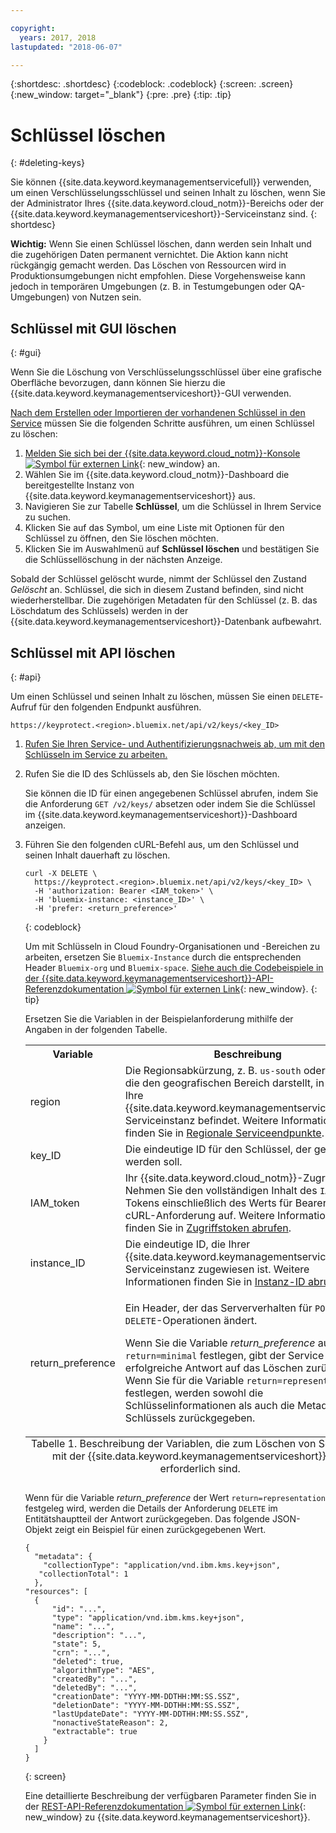 ```yaml
---

copyright:
  years: 2017, 2018
lastupdated: "2018-06-07"

---
```


{:shortdesc: .shortdesc}
{:codeblock: .codeblock}
{:screen: .screen}
{:new_window: target="_blank"}
{:pre: .pre}
{:tip: .tip}

# Schlüssel löschen
{: #deleting-keys}

Sie können {{site.data.keyword.keymanagementservicefull}} verwenden, um einen Verschlüsselungsschlüssel und seinen Inhalt zu löschen, wenn Sie der Administrator Ihres {{site.data.keyword.cloud_notm}}-Bereichs oder der {{site.data.keyword.keymanagementserviceshort}}-Serviceinstanz sind.
{: shortdesc}

**Wichtig:** Wenn Sie einen Schlüssel löschen, dann werden sein Inhalt und die zugehörigen Daten permanent vernichtet. Die Aktion kann nicht rückgängig gemacht werden. Das Löschen von Ressourcen wird in Produktionsumgebungen nicht empfohlen. Diese Vorgehensweise kann jedoch in temporären Umgebungen (z. B. in Testumgebungen oder QA-Umgebungen) von Nutzen sein.

## Schlüssel mit GUI löschen
{: #gui}

Wenn Sie die Löschung von Verschlüsselungsschlüssel über eine grafische Oberfläche bevorzugen, dann können Sie hierzu die {{site.data.keyword.keymanagementserviceshort}}-GUI verwenden.

[Nach dem Erstellen oder Importieren der vorhandenen Schlüssel in den Service](/docs/services/keymgmt/keyprotect_create_root.html) müssen Sie die folgenden Schritte ausführen, um einen Schlüssel zu löschen:

1. [Melden Sie sich bei der {{site.data.keyword.cloud_notm}}-Konsole ![Symbol für externen Link](../../icons/launch-glyph.svg "Symbol für externen Link")](https://console.bluemix.net/){: new_window} an.
2. Wählen Sie im {{site.data.keyword.cloud_notm}}-Dashboard die bereitgestellte Instanz von {{site.data.keyword.keymanagementserviceshort}} aus.
3. Navigieren Sie zur Tabelle **Schlüssel**, um die Schlüssel in Ihrem Service zu suchen.
4. Klicken Sie auf das Symbol, um eine Liste mit Optionen für den Schlüssel zu öffnen, den Sie löschen möchten.
5. Klicken Sie im Auswahlmenü auf **Schlüssel löschen** und bestätigen Sie die Schlüssellöschung in der nächsten Anzeige.

Sobald der Schlüssel gelöscht wurde, nimmt der Schlüssel den Zustand _Gelöscht_ an. Schlüssel, die sich in diesem Zustand befinden, sind nicht wiederherstellbar. Die zugehörigen Metadaten für den Schlüssel (z. B. das Löschdatum des Schlüssels) werden in der {{site.data.keyword.keymanagementserviceshort}}-Datenbank aufbewahrt.

## Schlüssel mit API löschen
{: #api}

Um einen Schlüssel und seinen Inhalt zu löschen, müssen Sie einen `DELETE`-Aufruf für den folgenden Endpunkt ausführen.

```
https://keyprotect.<region>.bluemix.net/api/v2/keys/<key_ID>
```

1. [Rufen Sie Ihren Service- und Authentifizierungsnachweis ab, um mit den Schlüsseln im Service zu arbeiten.](/docs/services/keymgmt/keyprotect_authentication.html)

2. Rufen Sie die ID des Schlüssels ab, den Sie löschen möchten.

    Sie können die ID für einen angegebenen Schlüssel abrufen, indem Sie die Anforderung `GET /v2/keys/` absetzen oder indem Sie die Schlüssel im {{site.data.keyword.keymanagementserviceshort}}-Dashboard anzeigen.

3. Führen Sie den folgenden cURL-Befehl aus, um den Schlüssel und seinen Inhalt dauerhaft zu löschen.

    ```cURL
    curl -X DELETE \
      https://keyprotect.<region>.bluemix.net/api/v2/keys/<key_ID> \
      -H 'authorization: Bearer <IAM_token>' \
      -H 'bluemix-instance: <instance_ID>' \
      -H 'prefer: <return_preference>'
    ```
    {: codeblock}
  
    Um mit Schlüsseln in Cloud Foundry-Organisationen und -Bereichen zu arbeiten, ersetzen Sie `Bluemix-Instance` durch die entsprechenden Header `Bluemix-org` und `Bluemix-space`. [Siehe auch die Codebeispiele in der {{site.data.keyword.keymanagementserviceshort}}-API-Referenzdokumentation ![Symbol für externen Link](../../icons/launch-glyph.svg "Symbol für externen Link")](https://console.bluemix.net/apidocs/639){: new_window}.
    {: tip}

    Ersetzen Sie die Variablen in der Beispielanforderung mithilfe der Angaben in der folgenden Tabelle.
    <table>
      <tr>
        <th>Variable</th>
        <th>Beschreibung</th>
      </tr>
      <tr>
        <td><varname>region</varname></td>
        <td>Die Regionsabkürzung, z. B. <code>us-south</code> oder <code>eu-gb</code>, die den geografischen Bereich darstellt, in dem sich Ihre {{site.data.keyword.keymanagementserviceshort}}-Serviceinstanz befindet. Weitere Informationen finden Sie in <a href="/docs/services/keymgmt/keyprotect_regions.html#endpoints">Regionale Serviceendpunkte</a>.</td>
      </tr>
      <tr>
        <td><varname>key_ID</varname></td>
        <td>Die eindeutige ID für den Schlüssel, der gelöscht werden soll.</td>
      </tr>
      <tr>
        <td><varname>IAM_token</varname></td>
        <td>Ihr {{site.data.keyword.cloud_notm}}-Zugriffstoken. Nehmen Sie den vollständigen Inhalt des <code>IAM</code>-Tokens einschließlich des Werts für Bearer in die cURL-Anforderung auf. Weitere Informationen finden Sie in <a href="/docs/services/keymgmt/keyprotect_authentication.html#retrieve_token">Zugriffstoken abrufen</a>.</td>
      </tr>
      <tr>
        <td><varname>instance_ID</varname></td>
        <td>Die eindeutige ID, die Ihrer {{site.data.keyword.keymanagementserviceshort}}-Serviceinstanz zugewiesen ist. Weitere Informationen finden Sie in <a href="/docs/services/keymgmt/keyprotect_authentication.html#retrieve_instance_ID">Instanz-ID abrufen</a>.</td>
      </tr>
      <tr>
        <td><varname>return_preference</varname></td>
        <td><p>Ein Header, der das Serververhalten für <code>POST</code>- und <code>DELETE</code>-Operationen ändert.</p><p>Wenn Sie die Variable <em>return_preference</em> auf <code>return=minimal</code> festlegen, gibt der Service eine erfolgreiche Antwort auf das Löschen zurück. Wenn Sie für die Variable <code>return=representation</code> festlegen, werden sowohl die Schlüsselinformationen als auch die Metadaten des Schlüssels zurückgegeben.</p></td>
      </tr>
      <caption style="caption-side:bottom;">Tabelle 1. Beschreibung der Variablen, die zum Löschen von Schlüsseln mit der {{site.data.keyword.keymanagementserviceshort}}-API erforderlich sind.</caption>
    </table>

    Wenn für die Variable _return_preference_ der Wert `return=representation` festgeleg wird, werden die Details der Anforderung `DELETE` im Entitätshauptteil der Antwort zurückgegeben. <!--After you delete a key, it enters the `Deactivated` key state. After 24 hours, if a key is not reinstated, the key transitions to the `Destroyed` state. The key contents are permanently erased and no longer accessible.--> Das folgende JSON-Objekt zeigt ein Beispiel für einen zurückgegebenen Wert.
    ```
    {
      "metadata": {
        "collectionType": "application/vnd.ibm.kms.key+json",
       "collectionTotal": 1
      },
    "resources": [
      {
          "id": "...",
          "type": "application/vnd.ibm.kms.key+json",
          "name": "...",
          "description": "...",
          "state": 5,
          "crn": "...",
          "deleted": true,
          "algorithmType": "AES",
          "createdBy": "...",
          "deletedBy": "...",
          "creationDate": "YYYY-MM-DDTHH:MM:SS.SSZ",
          "deletionDate": "YYYY-MM-DDTHH:MM:SS.SSZ",
          "lastUpdateDate": "YYYY-MM-DDTHH:MM:SS.SSZ",
          "nonactiveStateReason": 2,
          "extractable": true
        }
      ]
    }
    ```
    {: screen}

    Eine detaillierte Beschreibung der verfügbaren Parameter finden Sie in der [REST-API-Referenzdokumentation ![Symbol für externen Link](../../icons/launch-glyph.svg "Symbol für externen Link")](https://console.bluemix.net/apidocs/639){: new_window} zu {{site.data.keyword.keymanagementserviceshort}}.
